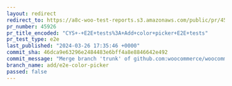 ```yaml
---
layout: redirect
redirect_to: https://a8c-woo-test-reports.s3.amazonaws.com/public/pr/45926/e2e/index.html
pr_number: 45926
pr_title_encoded: "CYS+-+E2E+tests%3A+Add+color+picker+E2E+tests"
pr_test_type: e2e
last_published: "2024-03-26 17:35:46 +0000"
commit_sha: 46dca9e63296e2484483e6bff4a8e8846642e492
commit_message: "Merge branch 'trunk' of github.com:woocommerce/woocommerce into add/e…"
branch_name: add/e2e-color-picker
passed: false
---
```

